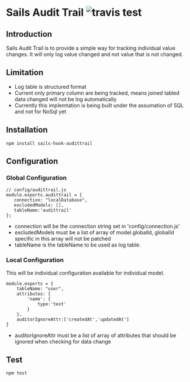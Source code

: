 # Sails Audit Trail  ![travis test](https://travis-ci.org/Antpolis/sails-hook-audittrail.svg?branch=master)

## Introduction
Sails Audit Trail is to provide a simple way for tracking individual value changes. It will only log value changed and not value that is not changed.

## Limitation
- Log table is structured format
- Current only primary column are being tracked, means joined tabled data changed will not be log automatically
- Currently this implemtation is being built under the assumation of SQL and not for NoSql yet

## Installation
	npm install sails-hook-audittrail

## Configuration
### Global Configuration

	// config/audittrail.js
	module.exports.audittrail = {
	   connection: "localDatabase",
	   excludedModels: [],
	   tableName:'audittrail'
	};
- connection will be the connection string set in 'config/connection.js'
- excludedModels must be a list of array of model.globalId, globalId specific in this array will not be patched
- tableName is the tableName to be used as log table.

### Local Configuration
This will be individual configuration available for individual model. 

	module.exports = {
		tableName: "user",
		attributes: {
			'name': {
				type:'text'
			}
		},
		auditorIgnoreAttr:['createdAt','updatedAt']
	}
- auditorIgnoreAttr must be a list of array of attributes that should be ignored when checking for data change

## Test
	npm test
